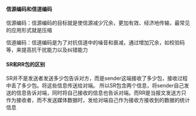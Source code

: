 #### 信源编码和信道编码

信源编码：信源编码的目标就是使信源减少冗余，更加有效、经济地传输，最常见的应用形式就是压缩

信道编码：信道编码是为了对抗信道中的噪音和衰减，通过增加冗余，如校验码等，来提高抗干扰能力以及纠错能力



#### SR和RR包的区别

SR并不是发送者发送多少包告诉对方，而是sender这端接收了多少包，接收过程中丢了多少包。将这些信息传送给对端。
所以SR包含两个信息，将sender自己发送的信息告诉对端，同时将自己接收的信息也告诉对端。而RR是当报文发送方只作为接收者，而不发送媒体数据时，发给对端自己作为接收方接收到的数据的统计信息
